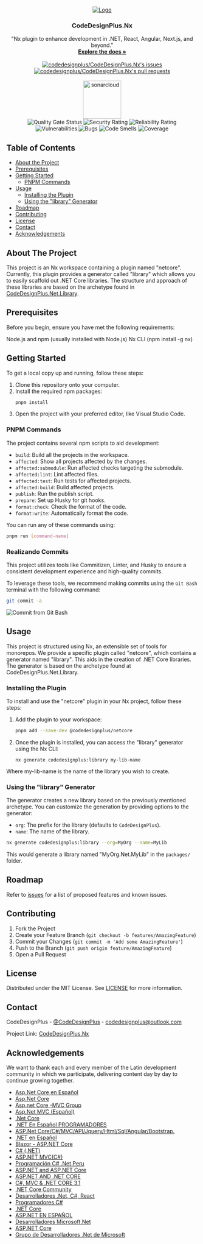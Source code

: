 <!-- PROJECT LOGO -->

<br />
<p align="center">
  <a href="https://github.com/codedesignplus/CodeDesignPlus.Nx/README">
    <img src="https://i.imgur.com/PwbGy0o.png" alt="Logo">
  </a>

  <h3 align="center">CodeDesignPlus.Nx</h3>

  <p align="center">
    "Nx plugin to enhance development in .NET, React, Angular, Next.js, and beyond."
    <br />
    <a href="https://codedesignplus.com">
      <strong>Explore the docs »</strong>
    </a>
    <br />
    <br />
    <a href="https://github.com/codedesignplus/CodeDesignPlus.Nx/issues">
      <img src="https://img.shields.io/github/issues/codedesignplus/CodeDesignPlus.Nx?color=0088ff&style=for-the-badge&logo=github" alt="codedesignplus/CodeDesignPlus.Nx's issues"/>
    </a>
    <a href="https://github.com/codedesignplus/CodeDesignPlus.Nx/pulls">
      <img src="https://img.shields.io/github/issues-pr/codedesignplus/CodeDesignPlus.Nx?color=0088ff&style=for-the-badge&logo=github"  alt="codedesignplus/CodeDesignPlus.Nx's pull requests"/>
    </a>
    <br />    
    <br />
    <img alt="sonarcloud" src="https://sonarcloud.io/images/project_badges/sonarcloud-white.svg" width="100">
    <br />
    <img alt="Quality Gate Status" src="https://sonarcloud.io/api/project_badges/measure?project=CodeDesignPlus.Nx.Key&metric=alert_status" />    
    <img alt="Security Rating" src="https://sonarcloud.io/api/project_badges/measure?project=CodeDesignPlus.Nx.Key&metric=security_rating"/>
    <img alt="Reliability Rating" src="https://sonarcloud.io/api/project_badges/measure?project=CodeDesignPlus.Nx.Key&metric=reliability_rating" />
    <img alt="Vulnerabilities" src="https://sonarcloud.io/api/project_badges/measure?project=CodeDesignPlus.Nx.Key&metric=vulnerabilities" />
    <img alt="Bugs" src="https://sonarcloud.io/api/project_badges/measure?project=CodeDesignPlus.Nx.Key&metric=bugs" />
    <img alt="Code Smells" src="https://sonarcloud.io/api/project_badges/measure?project=CodeDesignPlus.Nx.Key&metric=code_smells" />
    <img alt="Coverage" src="https://sonarcloud.io/api/project_badges/measure?project=CodeDesignPlus.Nx.Key&metric=coverage" />
  </p>
</p>

<!-- TABLE OF CONTENTS -->

## Table of Contents

- [About the Project](#about-the-project)
- [Prerequisites](#prerequisites)
- [Getting Started](#getting-started)
  - [PNPM Commands](#pnpm-commands)
- [Usage](#usage)
  - [Installing the Plugin](#installing-the-plugin)
  - [Using the "library" Generator](#using-the-library-generator)
- [Roadmap](#roadmap)
- [Contributing](#contributing)
- [License](#license)
- [Contact](#contact)
- [Acknowledgements](#acknowledgements)

<!-- About The Project -->

## About The Project

This project is an Nx workspace containing a plugin named "netcore". Currently, this plugin provides a generator called "library" which allows you to easily scaffold out .NET Core libraries. The structure and approach of these libraries are based on the archetype found in [CodeDesignPlus.Net.Library](https://github.com/codedesignplus/CodeDesignPlus.Net.Library).

<!-- Prerequisites -->

## Prerequisites

Before you begin, ensure you have met the following requirements:

Node.js and npm (usually installed with Node.js)
Nx CLI (npm install -g nx)

<!-- Getting Started -->

## Getting Started

To get a local copy up and running, follow these steps:

1. Clone this repository onto your computer.
2. Install the required npm packages:
   ```bash
   pnpm install
   ```
3. Open the project with your preferred editor, like Visual Studio Code.

### PNPM Commands

The project contains several npm scripts to aid development:

- `build`: Build all the projects in the workspace.
- `affected`: Show all projects affected by the changes.
- `affected:submodule`: Run affected checks targeting the submodule.
- `affected:lint`: Lint affected files.
- `affected:test`: Run tests for affected projects.
- `affected:build`: Build affected projects.
- `publish`: Run the publish script.
- `prepare`: Set up Husky for git hooks.
- `format:check`: Check the format of the code.
- `format:write`: Automatically format the code.

You can run any of these commands using:

```bash
pnpm run [command-name]
```
### Realizando Commits

This project utilizes tools like Commitizen, Linter, and Husky to ensure a consistent development experience and high-quality commits.

To leverage these tools, we recommend making commits using the `Git Bash` terminal with the following command:

```bash
git commit -a
```

![Commit from Git Bash](https://imgur.com/vQDcvtk.png)


<!-- Usage -->

## Usage

This project is structured using Nx, an extensible set of tools for monorepos. We provide a specific plugin called "netcore", which contains a generator named "library". This aids in the creation of .NET Core libraries. The generator is based on the archetype found at CodeDesignPlus.Net.Library.

### Installing the Plugin

To install and use the "netcore" plugin in your Nx project, follow these steps:

1. Add the plugin to your workspace:
   ```bash
   pnpm add --save-dev @codedesignplus/netcore
   ```
2. Once the plugin is installed, you can access the "library" generator using the Nx CLI:
   ```
   nx generate codedesignplus:library my-lib-name
   ```

Where my-lib-name is the name of the library you wish to create.

### Using the "library" Generator

The generator creates a new library based on the previously mentioned archetype. You can customize the generation by providing options to the generator:

- `org`: The prefix for the library (defaults to `CodeDesignPlus`).
- `name`: The name of the library.

```bash
nx generate codedesignplus:library --org=MyOrg --name=MyLib
```

This would generate a library named "MyOrg.Net.MyLib" in the `packages/` folder.

<!-- ROADMAP -->

## Roadmap

Refer to [issues](https://github.com/codedesignplus/CodeDesignPlus.Nx/issues) for a list of proposed features and known issues.

<!-- CONTRIBUTING -->

## Contributing

1. Fork the Project
2. Create your Feature Branch (`git checkout -b features/AmazingFeature`)
3. Commit your Changes (`git commit -m 'Add some AmazingFeature'`)
4. Push to the Branch (`git push origin feature/AmazingFeature`)
5. Open a Pull Request

<!-- LICENSE -->

## License

Distributed under the MIT License. See [LICENSE](LICENSE.md) for more information.

<!-- CONTACT -->

## Contact

CodeDesignPlus - [@CodeDesignPlus](https://www.facebook.com/Codedesignplus-115087913695067) - codedesignplus@outlook.com

Project Link: [CodeDesignPlus.Nx](https://github.com/codedesignplus/CodeDesignPlus.Nx)

<!-- ACKNOWLEDGEMENTS -->

## Acknowledgements

We want to thank each and every member of the Latin development community in which we participate, delivering content day by day to continue growing together.

- [Asp.Net Core en Español](https://www.facebook.com/groups/291405831518163/?multi_permalinks=670205453638197)
- [Asp.Net Core](https://www.facebook.com/groups/aspcore/?multi_permalinks=3454898711268798)
- [Asp.net Core -MVC Group](https://www.facebook.com/groups/2400659736836389/?ref=group_browse)
- [Asp.Net MVC (Español)](https://www.facebook.com/groups/180056992071066/?ref=group_browse)
- [.Net Core](https://www.facebook.com/groups/1547819181920312/?ref=group_browse)
- [.NET En Español PROGRAMADORES](https://www.facebook.com/groups/1537580353178689/?ref=group_browse)
- [ASP.Net Core/C#/MVC/API/Jquery/Html/Sql/Angular/Bootstrap.](https://www.facebook.com/groups/302195073639460/?ref=group_browse)
- [.NET en Español](https://www.facebook.com/groups/1191799410855661/?ref=group_browse)
- [Blazor - ASP.NET Core](https://www.facebook.com/groups/324620021830833/?ref=group_browse)
- [C# (.NET)](https://www.facebook.com/groups/354915134536797/?ref=group_browse)
- [ASP.NET MVC(C#)](https://www.facebook.com/groups/663936840427220/?ref=group_browse)
- [Programación C# .Net Peru](https://www.facebook.com/groups/559287427442678/?ref=group_browse)
- [ASP.NET and ASP.NET Core](https://www.facebook.com/groups/160807057346964/?ref=group_browse)
- [ASP.NET AND .NET CORE](https://www.facebook.com/groups/147648562098634/?ref=group_browse)
- [C#, MVC & .NET CORE 3.1](https://www.facebook.com/groups/332314354403273/?ref=group_browse)
- [.NET Core Community](https://www.facebook.com/groups/2128178990740761/?ref=group_browse)
- [Desarrolladores .Net, C#, React](https://www.facebook.com/groups/2907866402565621/?ref=group_browse)
- [Programadores C#](https://www.facebook.com/groups/304179163001281/?ref=group_browse)
- [.NET Core](https://www.facebook.com/groups/136495930173074/?ref=group_browse)
- [ASP.NET EN ESPAÑOL](https://www.facebook.com/groups/507683892666901/?ref=group_browse)
- [Desarrolladores Microsoft.Net](https://www.facebook.com/groups/169250349939705/?ref=group_browse)
- [ASP.NET Core](https://www.facebook.com/groups/141597583026616/?ref=group_browse)
- [Grupo de Desarrolladores .Net de Microsoft](https://www.facebook.com/groups/15270556519/?ref=group_browse)
